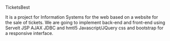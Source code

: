 TicketsBest

It is a project for Information Systems for the web based on a website for the sale of tickets. We are going to implement back-end and front-end using Servelt JSP AJAX JDBC and hmtl5 Javascript/JQuery css and bootstrap for a responsive interface.
